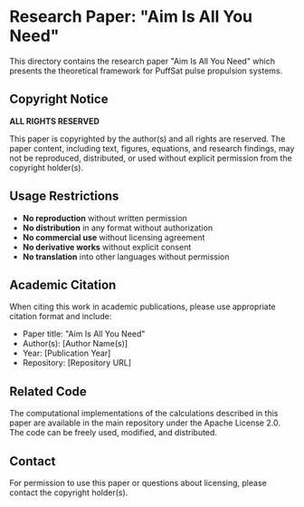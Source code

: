 # Research Paper: "Aim Is All You Need"

This directory contains the research paper "Aim Is All You Need" which presents the theoretical framework for PuffSat pulse propulsion systems.

## Copyright Notice

**ALL RIGHTS RESERVED**

This paper is copyrighted by the author(s) and all rights are reserved. The paper content, including text, figures, equations, and research findings, may not be reproduced, distributed, or used without explicit permission from the copyright holder(s).

## Usage Restrictions

- **No reproduction** without written permission
- **No distribution** in any format without authorization
- **No commercial use** without licensing agreement
- **No derivative works** without explicit consent
- **No translation** into other languages without permission

## Academic Citation

When citing this work in academic publications, please use appropriate citation format and include:

- Paper title: "Aim Is All You Need"
- Author(s): [Author Name(s)]
- Year: [Publication Year]
- Repository: [Repository URL]

## Related Code

The computational implementations of the calculations described in this paper are available in the main repository under the Apache License 2.0. The code can be freely used, modified, and distributed.

## Contact

For permission to use this paper or questions about licensing, please contact the copyright holder(s). 